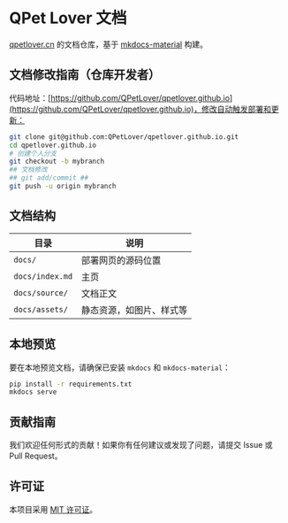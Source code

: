 # QPet Lover 文档

[qpetlover.cn](https://qpetlover.cn) 的文档仓库，基于 [mkdocs-material](https://github.com/squidfunk/mkdocs-material) 构建。

## 文档修改指南（仓库开发者）

代码地址：[https://github.com/QPetLover/qpetlover.github.io](https://github.com/QPetLover/qpetlover.github.io)，修改自动触发部署和更新：

```bash
git clone git@github.com:QPetLover/qpetlover.github.io.git
cd qpetlover.github.io
# 创建个人分支
git checkout -b mybranch
## 文档修改 
## git add/commit ##
git push -u origin mybranch
```

## 文档结构

| 目录 | 说明 |
| --- | --- |
| `docs/` | 部署网页的源码位置 |
| `docs/index.md` | 主页 |
| `docs/source/` | 文档正文 |
| `docs/assets/` | 静态资源，如图片、样式等 |

## 本地预览

要在本地预览文档，请确保已安装 `mkdocs` 和 `mkdocs-material`：

```bash
pip install -r requirements.txt
mkdocs serve
```

## 贡献指南

我们欢迎任何形式的贡献！如果你有任何建议或发现了问题，请提交 Issue 或 Pull Request。

## 许可证

本项目采用 [MIT 许可证](LICENSE)。
